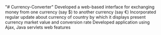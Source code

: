 "# Currency-Converter" 
Developed a web-based interface for exchanging money from one currency (say $) to another currency (say €)
Incorporated regular update about currency of country by which it displays present currency market value and conversion rate
Developed application using Ajax, Java servlets web features
